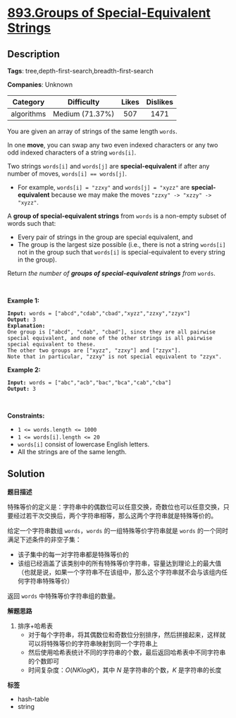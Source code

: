 # [893.Groups of Special-Equivalent Strings](https://leetcode.com/problems/groups-of-special-equivalent-strings/description/)

## Description

**Tags**: tree,depth-first-search,breadth-first-search

**Companies**: Unknown

|  Category  |   Difficulty    | Likes | Dislikes |
| :--------: | :-------------: | :---: | :------: |
| algorithms | Medium (71.37%) |  507  |   1471   |

<p>You are given an array of strings of the same length <code>words</code>.</p>
<p>In one <strong>move</strong>, you can swap any two even indexed characters or any two odd indexed characters of a string <code>words[i]</code>.</p>
<p>Two strings <code>words[i]</code> and <code>words[j]</code> are <strong>special-equivalent</strong> if after any number of moves, <code>words[i] == words[j]</code>.</p>
<ul>
  <li>For example, <code>words[i] = &quot;zzxy&quot;</code> and <code>words[j] = &quot;xyzz&quot;</code> are <strong>special-equivalent</strong> because we may make the moves <code>&quot;zzxy&quot; -&gt; &quot;xzzy&quot; -&gt; &quot;xyzz&quot;</code>.</li>
</ul>
<p>A <strong>group of special-equivalent strings</strong> from <code>words</code> is a non-empty subset of words such that:</p>
<ul>
  <li>Every pair of strings in the group are special equivalent, and</li>
  <li>The group is the largest size possible (i.e., there is not a string <code>words[i]</code> not in the group such that <code>words[i]</code> is special-equivalent to every string in the group).</li>
</ul>
<p>Return <em>the number of <strong>groups of special-equivalent strings</strong> from </em><code>words</code>.</p>
<p>&nbsp;</p>
<p><strong class="example">Example 1:</strong></p>
<pre><code><strong>Input:</strong> words = [&quot;abcd&quot;,&quot;cdab&quot;,&quot;cbad&quot;,&quot;xyzz&quot;,&quot;zzxy&quot;,&quot;zzyx&quot;]
<strong>Output:</strong> 3
<strong>Explanation:</strong>
One group is [&quot;abcd&quot;, &quot;cdab&quot;, &quot;cbad&quot;], since they are all pairwise special equivalent, and none of the other strings is all pairwise special equivalent to these.
The other two groups are [&quot;xyzz&quot;, &quot;zzxy&quot;] and [&quot;zzyx&quot;].
Note that in particular, &quot;zzxy&quot; is not special equivalent to &quot;zzyx&quot;.</code></pre>
<p><strong class="example">Example 2:</strong></p>
<pre><code><strong>Input:</strong> words = [&quot;abc&quot;,&quot;acb&quot;,&quot;bac&quot;,&quot;bca&quot;,&quot;cab&quot;,&quot;cba&quot;]
<strong>Output:</strong> 3</code></pre>
<p>&nbsp;</p>
<p><strong>Constraints:</strong></p>
<ul>
  <li><code>1 &lt;= words.length &lt;= 1000</code></li>
  <li><code>1 &lt;= words[i].length &lt;= 20</code></li>
  <li><code>words[i]</code> consist of lowercase English letters.</li>
  <li>All the strings are of the same length.</li>
</ul>

## Solution

**题目描述**

特殊等价的定义是：字符串中的偶数位可以任意交换，奇数位也可以任意交换，只要经过若干次交换后，两个字符串相等，那么这两个字符串就是特殊等价的。

给定一个字符串数组 `words`，`words` 的一组特殊等价字符串就是 `words` 的一个同时满足下述条件的非空子集：

- 该子集中的每一对字符串都是特殊等价的
- 该组已经涵盖了该类别中的所有特殊等价字符串，容量达到理论上的最大值（也就是说，如果一个字符串不在该组中，那么这个字符串就不会与该组内任何字符串特殊等价）

返回 `words` 中特殊等价字符串组的数量。

**解题思路**

1. 排序+哈希表
   - 对于每个字符串，将其偶数位和奇数位分别排序，然后拼接起来，这样就可以将特殊等价的字符串映射到同一个字符串上
   - 然后使用哈希表统计不同的字符串的个数，最后返回哈希表中不同字符串的个数即可
   - 时间复杂度：$O(NKlogK)$，其中 $N$ 是字符串的个数，$K$ 是字符串的长度

**标签**

- hash-table
- string
